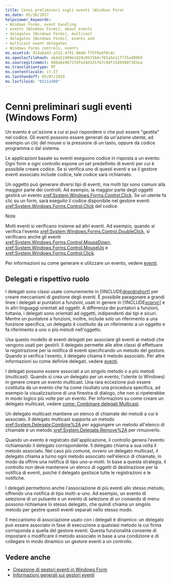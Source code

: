 ```yaml
---
title: Cenni preliminari sugli eventi (Windows Form)
ms.date: 03/30/2017
helpviewer_keywords:
- Windows Forms, event handling
- events [Windows Forms], about events
- delegates [Windows Forms], multicast
- delegates [Windows Forms], events and
- multicast event delegates
- Windows Forms controls, events
ms.assetid: 814a6a43-a312-4791-88d8-f75f9a4f8c4c
ms.openlocfilehash: ab4a52409e1d24c053184cf65a5e11f735ad89b9
ms.sourcegitcommit: 0d0a6e96737dfe24d3257b7c94f25d9500f383ea
ms.translationtype: MT
ms.contentlocale: it-IT
ms.lasthandoff: 05/07/2019
ms.locfileid: "65211488"
---
```

# <a name="events-overview-windows-forms"></a>Cenni preliminari sugli eventi (Windows Form)
Un evento è un'azione a cui si può rispondere o che può essere "gestita" nel codice. Gli eventi possono essere generati da un'azione utente, ad esempio un clic del mouse o la pressione di un tasto, oppure da codice programma o dal sistema.

 Le applicazioni basate su eventi eseguono codice in risposta a un evento. Ogni form e ogni controllo espone un set predefinito di eventi per cui è possibile creare codice. Se si verifica uno di questi eventi e se il gestore eventi associato include codice, tale codice sarà richiamato.

 Un oggetto può generare diversi tipi di eventi, ma molti tipi sono comuni alla maggior parte dei controlli. Ad esempio, la maggior parte degli oggetti gestirà un evento <xref:System.Windows.Forms.Control.Click>. Se un utente fa clic su un form, sarà eseguito il codice disponibile nel gestore eventi <xref:System.Windows.Forms.Control.Click> del codice.

> [!NOTE]
>  Molti eventi si verificano insieme ad altri eventi. Ad esempio, quando si verifica l'evento <xref:System.Windows.Forms.Control.DoubleClick>, si verificano anche gli eventi <xref:System.Windows.Forms.Control.MouseDown>, <xref:System.Windows.Forms.Control.MouseUp> e <xref:System.Windows.Forms.Control.Click>.

 Per informazioni su come generare e utilizzare un evento, vedere [eventi](../../standard/events/index.md).

## <a name="delegates-and-their-role"></a>Delegati e rispettivo ruolo
 I delegati sono classi usate comunemente in [!INCLUDE[dnprdnshort](../../../includes/dnprdnshort-md.md)] per creare meccanismi di gestione degli eventi. È possibile paragonare a grandi linee i delegati ai puntatori a funzioni, usati in genere in [!INCLUDE[vcprvc](../../../includes/vcprvc-md.md)] e in altri linguaggi orientati ad oggetti. A differenza dei puntatori a funzioni, tuttavia, i delegati sono orientati ad oggetti, indipendenti dai tipi e sicuri. Mentre un puntatore a funzioni, inoltre, include solo un riferimento a una funzione specifica, un delegato è costituito da un riferimento a un oggetto e fa riferimento a uno o più metodi nell'oggetto.

 Usa questo modello di eventi *delegati* per associare gli eventi ai metodi che vengono usati per gestirli. Il delegato permette alle altre classi di effettuare la registrazione per la notifica di eventi specificando un metodo del gestore. Quando si verifica l'evento, il delegato chiama il metodo associato. Per altre informazioni su come definire delegati, vedere [eventi](../../standard/events/index.md).

 I delegati possono essere associati a un singolo metodo o a più metodi (multicast). Quando si crea un delegato per un evento, l'utente (o Windows) in genere creare un evento multicast. Una rara eccezione può essere costituita da un evento che ha come risultato una procedura specifica, ad esempio la visualizzazione di una finestra di dialogo, che non si ripeterebbe in modo logico più volte per un evento. Per informazioni su come creare un delegato multicast, vedere [come: Combinare delegati Multicast](~/docs/csharp/programming-guide/delegates/how-to-combine-delegates-multicast-delegates.md).

 Un delegato multicast mantiene un elenco di chiamate dei metodi a cui è associato. Il delegato multicast supporta un metodo <xref:System.Delegate.Combine%2A> per aggiungere un metodo all'elenco di chiamate e un metodo <xref:System.Delegate.Remove%2A> per rimuoverlo.

 Quando un evento è registrato dall'applicazione, il controllo genera l'evento richiamando il delegato corrispondente. Il delegato chiama a sua volta il metodo associato. Nel caso più comune, ovvero un delegato multicast, il delegato chiama a turno ogni metodo associato nell'elenco di chiamate, in modo da offrire una notifica di tipo uno-a-molti. In base a questa strategia, il controllo non deve mantenere un elenco di oggetti di destinazione per la notifica di eventi, poiché il delegato gestisce tutte le registrazioni e le notifiche.

 I delegati permettono anche l'associazione di più eventi allo stesso metodo, offrendo una notifica di tipo molti-a-uno. Ad esempio, un evento di selezione di un pulsante e un evento di selezione di un comando di menu possono richiamare lo stesso delegato, che quindi chiama un singolo metodo per gestire questi eventi separati nello stesso modo.

 Il meccanismo di associazione usato con i delegati è dinamico: un delegato può essere associato in fase di esecuzione a qualsiasi metodo la cui firma corrisponda a quella del gestore eventi. Questa funzionalità consente di impostare o modificare il metodo associato in base a una condizione e di collegare in modo dinamico un gestore eventi a un controllo.

## <a name="see-also"></a>Vedere anche

- [Creazione di gestori eventi in Windows Form](creating-event-handlers-in-windows-forms.md)
- [Informazioni generali sui gestori eventi](event-handlers-overview-windows-forms.md)
